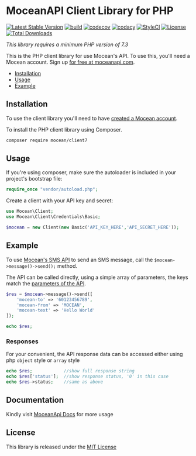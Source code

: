 MoceanAPI Client Library for PHP 
============================
[![Latest Stable Version](https://img.shields.io/packagist/v/mocean/client.svg)](https://packagist.org/packages/mocean/client7)
[![build](https://github.com/MoceanAPI/mocean-sdk-php7/actions/workflows/build.yml/badge.svg)](https://github.com/MoceanAPI/mocean-sdk-php7/actions/workflows/build.yml)
[![codecov](https://img.shields.io/codecov/c/github/MoceanAPI/mocean-sdk-php.svg)](https://codecov.io/gh/MoceanAPI/mocean-sdk-php)
[![codacy](https://img.shields.io/codacy/grade/7a1e94f1c1ea40fdbfa362ecbbc4b2f3.svg)](https://app.codacy.com/project/MoceanAPI/mocean-sdk-php/dashboard)
[![StyleCI](https://github.styleci.io/repos/138724921/shield?branch=master)](https://github.styleci.io/repos/138724921)
[![License](https://img.shields.io/packagist/l/mocean/client.svg)](https://packagist.org/packages/mocean/client)
[![Total Downloads](https://img.shields.io/packagist/dt/mocean/client.svg)](https://packagist.org/packages/mocean/client)

*This library requires a minimum PHP version of 7.3*

This is the PHP client library for use Mocean's API. To use this, you'll need a Mocean account. Sign up [for free at 
moceanapi.com][signup].

 * [Installation](#installation)
 * [Usage](#usage)
 * [Example](#example)

## Installation

To use the client library you'll need to have [created a Mocean account][signup]. 

To install the PHP client library using Composer.

```bash
composer require mocean/client7
```

## Usage

If you're using composer, make sure the autoloader is included in your project's bootstrap file:

```php
require_once "vendor/autoload.php";
```
    
Create a client with your API key and secret:

```php
use Mocean\Client;
use Mocean\Client\Credentials\Basic;

$mocean = new Client(new Basic('API_KEY_HERE','API_SECRET_HERE'));
```

## Example

To use [Mocean's SMS API][doc_sms] to send an SMS message, call the `$mocean->message()->send();` method.

The API can be called directly, using a simple array of parameters, the keys match the [parameters of the API][doc_sms].

```php
$res = $mocean->message()->send([
    'mocean-to' => '60123456789',
    'mocean-from' => 'MOCEAN',
    'mocean-text' => 'Hello World'
]);

echo $res;
```

### Responses

For your convenient, the API response data can be accessed either using php `object` style or `array` style

```php
echo $res;            //show full response string
echo $res['status'];  //show response status, '0' in this case
echo $res->status;    //same as above
```

## Documentation

Kindly visit [MoceanApi Docs][doc_main] for more usage
    
## License

This library is released under the [MIT License][license]

[signup]: https://dashboard.moceanapi.com/register?medium=github&campaign=sdk-php
[doc_main]: https://moceanapi.com/docs/?php
[doc_sms]: https://moceanapi.com/docs/?php#send-sms
[license]: LICENSE
